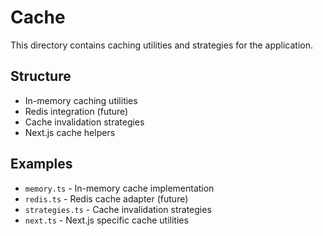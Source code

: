 # Cache

This directory contains caching utilities and strategies for the application.

## Structure

- In-memory caching utilities
- Redis integration (future)
- Cache invalidation strategies
- Next.js cache helpers

## Examples

- `memory.ts` - In-memory cache implementation
- `redis.ts` - Redis cache adapter (future)
- `strategies.ts` - Cache invalidation strategies
- `next.ts` - Next.js specific cache utilities
